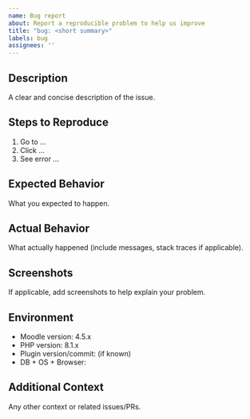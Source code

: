 ```yaml
---
name: Bug report
about: Report a reproducible problem to help us improve
title: "bug: <short summary>"
labels: bug
assignees: ''
---
```


## Description

A clear and concise description of the issue.

## Steps to Reproduce

1. Go to ...
2. Click ...
3. See error ...

## Expected Behavior

What you expected to happen.

## Actual Behavior

What actually happened (include messages, stack traces if applicable).

## Screenshots

If applicable, add screenshots to help explain your problem.

## Environment

- Moodle version: 4.5.x
- PHP version: 8.1.x
- Plugin version/commit: (if known)
- DB + OS + Browser: 

## Additional Context

Any other context or related issues/PRs.

